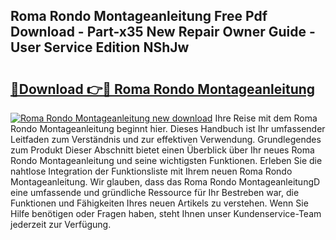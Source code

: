 ## Roma Rondo Montageanleitung Free Pdf Download - Part-x35 New Repair Owner Guide - User Service Edition NShJw

# <h2><a href="http://df8b2it.blite.top/?on=Roma+Rondo+Montageanleitung">🔗Download 👉🔴 Roma Rondo Montageanleitung</a></h2>

[![Roma Rondo Montageanleitung new download](https://i.imgur.com/lujVjoI.png)](http://df8b2it.blite.top/?on=Roma+Rondo+Montageanleitung)
Ihre Reise mit dem Roma Rondo Montageanleitung beginnt hier. Dieses Handbuch ist Ihr umfassender Leitfaden zum Verständnis und zur effektiven Verwendung. Grundlegendes zum Produkt Dieser Abschnitt bietet einen Überblick über Ihr neues Roma Rondo Montageanleitung und seine wichtigsten Funktionen. Erleben Sie die nahtlose Integration der Funktionsliste mit Ihrem neuen Roma Rondo Montageanleitung. Wir glauben, dass das Roma Rondo MontageanleitungD eine umfassende und gründliche Ressource für Ihr Bestreben war, die Funktionen und Fähigkeiten Ihres neuen Artikels zu verstehen. Wenn Sie Hilfe benötigen oder Fragen haben, steht Ihnen unser Kundenservice-Team jederzeit zur Verfügung.
